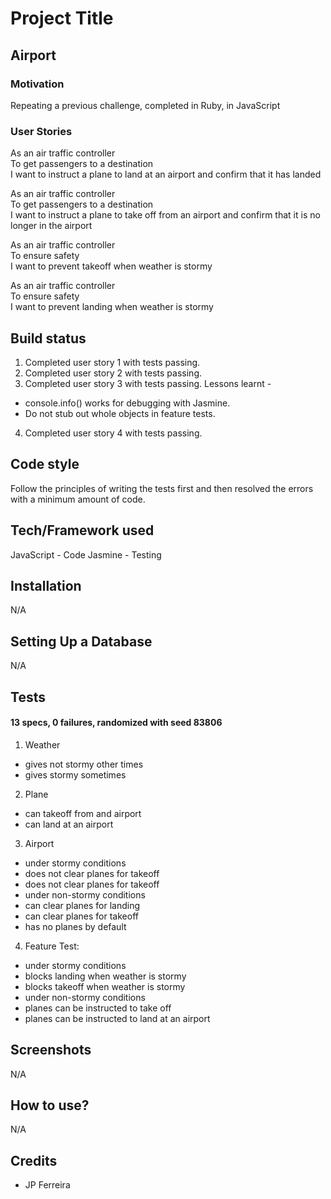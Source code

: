 # Project Title
## Airport

### Motivation

Repeating a previous challenge, completed in Ruby, in JavaScript

### User Stories

As an air traffic controller<br>
To get passengers to a destination<br>
I want to instruct a plane to land at an airport and confirm that it has landed<br>

As an air traffic controller<br>
To get passengers to a destination<br>
I want to instruct a plane to take off from an airport and confirm that it is no longer in the airport<br>

As an air traffic controller<br>
To ensure safety<br>
I want to prevent takeoff when weather is stormy<br>

As an air traffic controller<br>
To ensure safety<br>
I want to prevent landing when weather is stormy<br>

## Build status

1. Completed user story 1 with tests passing.
2. Completed user story 2 with tests passing.
3. Completed user story 3 with tests passing. 
Lessons learnt - 
* console.info() works for debugging with Jasmine. 
* Do not stub out whole objects in feature tests.
4. Completed user story 4 with tests passing.

## Code style

Follow the principles of writing the tests first and then resolved the errors with a minimum amount of code.

## Tech/Framework used

JavaScript - Code
Jasmine - Testing

## Installation

N/A

## Setting Up a Database

N/A

## Tests

#### 13 specs, 0 failures, randomized with seed 83806
1. Weather
* gives not stormy other times
* gives stormy sometimes
2. Plane
* can takeoff from and airport
* can land at an airport
3. Airport
* under stormy conditions
* does not clear planes for takeoff
* does not clear planes for takeoff
* under non-stormy conditions
* can clear planes for landing
* can clear planes for takeoff
* has no planes by default
4. Feature Test:
* under stormy conditions
* blocks landing when weather is stormy
* blocks takeoff when weather is stormy
* under non-stormy conditions
* planes can be instructed to take off
* planes can be instructed to land at an airport

## Screenshots

N/A

## How to use?

N/A

## Credits
* JP Ferreira
